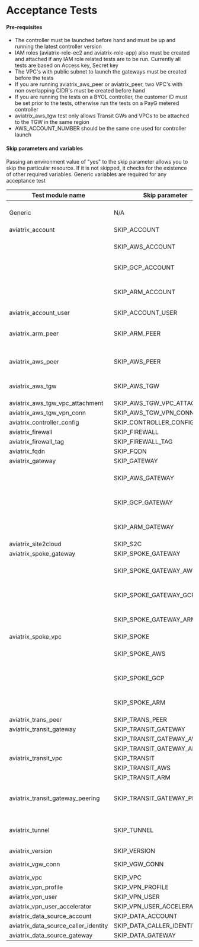 # Acceptance Tests

#### Pre-requisites

- The controller must be launched before hand and must be up and running the latest controller version
- IAM roles (aviatrix-role-ec2 and aviatrix-role-app) also must be created and attached if any IAM role related tests are to be run. Currently all tests are based on Access key, Secret key
- The VPC's with public subnet to launch the gateways must be created before the tests
- If you are running aviatrix_aws_peer or aviatrix_peer, two VPC's with non overlapping CIDR's must be created before hand
- If you are running the tests on a BYOL controller, the customer ID must be set prior to the tests, otherwise run the tests on a PayG metered controller
- aviatrix_aws_tgw test only allows Transit GWs and VPCs to be attached to the TGW in the same region 
- AWS_ACCOUNT_NUMBER should be the same one used for controller launch

#### Skip parameters and variables

Passing an environment value of "yes" to the skip parameter allows you to skip the particular resource. If it is not skipped, it checks for the existence of other required variables. Generic variables are required for any acceptance test

| Test module name                     | Skip parameter               | Required variables                                                    |
| ------------------------------------ | ---------------------------- | --------------------------------------------------------------------- |
| Generic                              | N/A                          | AVIATRIX_USERNAME, AVIATRIX_PASSWORD, AVIATRIX_CONTROLLER_IP          |
| aviatrix_account                     | SKIP_ACCOUNT                 |                                                                       |
|		                               | SKIP_AWS_ACCOUNT	          | AWS_ACCOUNT_NUMBER, AWS_ACCESS_KEY, AWS_SECRET_KEY                    |
|                     		           | SKIP_GCP_ACCOUNT	          | GCP_ID, GCP_CREDENTIALS_FILEPATH	                                  |
|		                               | SKIP_ARM_ACCOUNT	          | ARM_SUBSCRIPTION_ID, ARM_DIRECTORY_ID, ARM_APPLICATION_ID, ARM_APPLICATION_KEY |	
| aviatrix_account_user                | SKIP_ACCOUNT_USER            |                                                                       |
| aviatrix_arm_peer                    | SKIP_ARM_PEER                | aviatrix_account + ARM_VNET_ID, ARM_VNET_ID2, ARM_REGION, ARM_REGION2 |
| aviatrix_aws_peer                    | SKIP_AWS_PEER                | aviatrix_account + AWS_VPC_ID, AWS_VPC_ID2, AWS_REGION, AWS_REGION2   |
| aviatrix_aws_tgw                     | SKIP_AWS_TGW                 | aviatrix_account + AWS_VPC_ID, AWS_REGION, AWS_VPC_TGW_ID             |
| aviatrix_aws_tgw_vpc_attachment      | SKIP_AWS_TGW_VPC_ATTACHMENT  | aviatrix_aws_tgw                                                      |
| aviatrix_aws_tgw_vpn_conn            | SKIP_AWS_TGW_VPN_CONN        | aviatrix_aws_tgw                                                      |
| aviatrix_controller_config           | SKIP_CONTROLLER_CONFIG       | aviatrix_account                                                      |
| aviatrix_firewall                    | SKIP_FIREWALL                | aviatrix_gateway                                                      |
| aviatrix_firewall_tag                | SKIP_FIREWALL_TAG            |                                                                       |
| aviatrix_fqdn                        | SKIP_FQDN                    | aviatrix_gateway                                                      |
| aviatrix_gateway                     | SKIP_GATEWAY                 | aviatrix_account                                                      |
|				                       | SKIP_AWS_GATEWAY             |		    + AWS_VPC_ID, AWS_REGION, AWS_SUBNET, AWS_GW_SIZE (optional)  |
|                                      | SKIP_GCP_GATEWAY             |         + GCP_VPC_ID, GCP_ZONE, GCP_SUBNET, GCP_GW_SIZE (optional)    |
|                                      | SKIP_ARM_GATEWAY             |         + ARM_VNET_ID, ARM_REGION, ARM_SUBNET, ARM_GW_SIZE            |
| aviatrix_site2cloud                  | SKIP_S2C                     | aviatrix_gateway                                                      |
| aviatrix_spoke_gateway               | SKIP_SPOKE_GATEWAY           | aviatrix_gateway                                                      |
|                                      | SKIP_SPOKE_GATEWAY_AWS       |         + AWS_VPC_ID, AWS_REGION, AWS_SUBNET, AWS_GW_SIZE (optional)  |
|                                      | SKIP_SPOKE_GATEWAY_GCP       |         + GCP_VPC_ID, GCP_ZONE, GCP_SUBNET, GCP_GW_SIZE (optional)    |
|                                      | SKIP_SPOKE_GATEWAY_ARM       |         + ARM_VNET_ID, ARM_REGION, ARM_SUBNET, ARM_GW_SIZE            |
| aviatrix_spoke_vpc                   | SKIP_SPOKE                   | aviatrix_gateway                                                      |
|                                      | SKIP_SPOKE_AWS               |         + AWS_VPC_ID, AWS_REGION, AWS_SUBNET, AWS_GW_SIZE (optional)  |
|                                      | SKIP_SPOKE_GCP               |         + GCP_VPC_ID, GCP_ZONE, GCP_SUBNET, GCP_GW_SIZE (optional)    |
|                                      | SKIP_SPOKE_ARM               |         + ARM_VNET_ID, ARM_REGION, ARM_SUBNET, ARM_GW_SIZE            |
| aviatrix_trans_peer                  | SKIP_TRANS_PEER              | aviatrix_tunnel                                                       |
| aviatrix_transit_gateway             | SKIP_TRANSIT_GATEWAY         | aviatrix_gateway                                                      |
|                                      | SKIP_TRANSIT_GATEWAY_AWS     | aviatrix_gateway in AWS                                               |
|                                      | SKIP_TRANSIT_GATEWAY_ARM     | aviatrix_gateway in ARM                                               |
| aviatrix_transit_vpc                 | SKIP_TRANSIT                 | aviatrix_gateway                                                      |
|                                      | SKIP_TRANSIT_AWS             | aviatrix_gateway in AWS                                               |
|                                      | SKIP_TRANSIT_ARM             | aviatrix_gateway in ARM                                               |
| aviatrix_transit_gateway_peering     | SKIP_TRANSIT_GATEWAY_PEERING | aviatrix_gateway + AWS_VPC_ID2, AWS_REGION2, AWS_SUBNET2              |
| aviatrix_tunnel                      | SKIP_TUNNEL                  | aviatrix_gateway + AWS_VPC_ID2, AWS_REGION2, AWS_SUBNET2              |
| aviatrix_version                     | SKIP_VERSION                 |                                                                       |
| aviatrix_vgw_conn                    | SKIP_VGW_CONN                | aviatrix_gateway + AWS_BGP_VGW_ID                                     |
| aviatrix_vpc                         | SKIP_VPC                     | aviatrix_account                                                      |
| aviatrix_vpn_profile                 | SKIP_VPN_PROFILE             | aviatrix_vpn_user                                                     |
| aviatrix_vpn_user                    | SKIP_VPN_USER                | aviatrix_gateway                                                      |
| aviatrix_vpn_user_accelerator	       | SKIP_VPN_USER_ACCELERATOR    | aviatrix_gateway						                              |
| aviatrix_data_source_account         | SKIP_DATA_ACCOUNT            | aviatrix_account                                                      |
| aviatrix_data_source_caller_identity | SKIP_DATA_CALLER_IDENTITY    |                                                                       |
| aviatrix_data_source_gateway         | SKIP_DATA_GATEWAY            | aviatrix_gateway                                                      |


